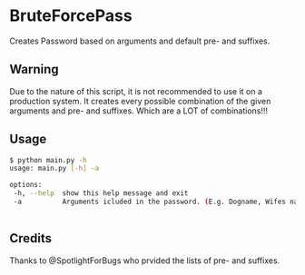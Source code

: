 # BruteForcePass

Creates Password based on arguments and default pre- and suffixes.

## Warning
Due to the nature of this script, it is not recommended to use it on a production system.
It creates every possible combination of the given arguments and pre- and suffixes.
Which are a LOT of combinations!!!


## Usage

 ```bash
 $ python main.py -h
usage: main.py [-h] -a

options:
  -h, --help  show this help message and exit
  -a          Arguments icluded in the password. (E.g. Dogname, Wifes name, etc.) Seperate with a comma (',')!!
                                                                                                                      
 
 ```

## Credits

Thanks to @SpotlightForBugs who prvided the lists of pre- and suffixes.
